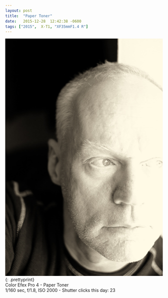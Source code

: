 ```yaml
---
layout: post
title:  "Paper Toner"
date:   2015-12-28  12:42:38 -0600
tags: ["2015",  X-T1, "XF35mmF1.4 R"]
---
```

![:title](/images/2015/2015_1228_DSCF4274.jpg)
{: .prettyprint}  
Color Efex Pro 4 - Paper Toner  
1/160 sec, f/1.8, ISO 2000 - Shutter clicks this day: 23